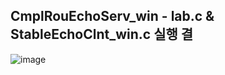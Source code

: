 ## CmplRouEchoServ_win - lab.c & StableEchoClnt_win.c 실행 결
![image](https://github.com/dmswn1004/NetworkProgramming/assets/101851472/89efc7c5-8fae-45f6-a7f7-cf6ce979540c)
